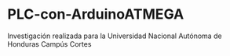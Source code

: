 # PLC-con-ArduinoATMEGA
 Investigación realizada para la Universidad Nacional Autónoma de Honduras Campús Cortes

 
